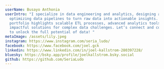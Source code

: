 ```yaml
---
userName: Busayo Anthonia
userIntro: "I specialize in data engineering and analytics, designing and
  optimizing data pipelines to turn raw data into actionable insights. My
  portfolio highlights scalable ETL processes, advanced analytics tools, and
  impactful solutions for complex data challenges. Let’s connect and collaborate
  to unlock the full potential of data! "
metaImage: /assets/lily.jpeg
instagram: https://www.instagram.com/seria_ludo/
facebook: https://www.facebook.com/joel.gck
linkedin: https://www.linkedin.com/in/joel-kallstrom-280397228/
bluesky: https://bsky.app/profile/joelkallstrom.bsky.social
github: https://github.com/SeriaLudo
---
```

